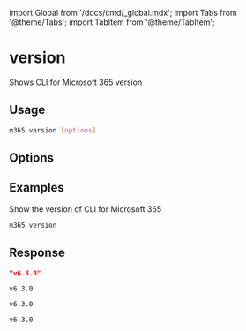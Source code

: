 <!-- DISCLAIMER: All secrets, passwords, and sensitive values in this document are examples only and not real credentials. -->
import Global from '/docs/cmd/_global.mdx';
import Tabs from '@theme/Tabs';
import TabItem from '@theme/TabItem';

# version

Shows CLI for Microsoft 365 version

## Usage

```sh
m365 version [options]
```

## Options

<Global />

## Examples

Show the version of CLI for Microsoft 365

```sh
m365 version
```

## Response

<Tabs>
  <TabItem value="JSON">

  ```json
  "v6.3.0"
  ```

  </TabItem>
  <TabItem value="Text">

  ```text
  v6.3.0
  ```

  </TabItem>
  <TabItem value="CSV">

  ```csv
  v6.3.0
  ```

  </TabItem>
  <TabItem value="Markdown">

  ```md
  v6.3.0
  ```

  </TabItem>
</Tabs>
